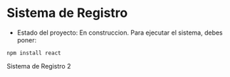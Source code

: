 <h1>Sistema de Registro</h1>

- Estado del proyecto: En construccion.
Para ejecutar el sistema, debes poner:

```npm install react```

Sistema de Registro 2
